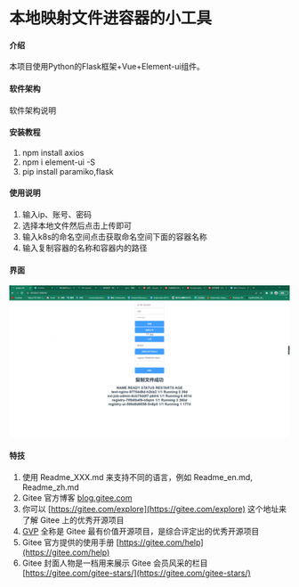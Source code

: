 # 本地映射文件进容器的小工具

#### 介绍
本项目使用Python的Flask框架+Vue+Element-ui组件。

#### 软件架构
软件架构说明


#### 安装教程

1.  npm install axios
2.  npm i element-ui -S
3.  pip install paramiko,flask

#### 使用说明

1.  输入ip、账号、密码
2.  选择本地文件然后点击上传即可
3.  输入k8s的命名空间点击获取命名空间下面的容器名称
4.  输入复制容器的名称和容器内的路径

#### 界面
![输入图片说明](image.png)

#### 特技

1.  使用 Readme\_XXX.md 来支持不同的语言，例如 Readme\_en.md, Readme\_zh.md
2.  Gitee 官方博客 [blog.gitee.com](https://blog.gitee.com)
3.  你可以 [https://gitee.com/explore](https://gitee.com/explore) 这个地址来了解 Gitee 上的优秀开源项目
4.  [GVP](https://gitee.com/gvp) 全称是 Gitee 最有价值开源项目，是综合评定出的优秀开源项目
5.  Gitee 官方提供的使用手册 [https://gitee.com/help](https://gitee.com/help)
6.  Gitee 封面人物是一档用来展示 Gitee 会员风采的栏目 [https://gitee.com/gitee-stars/](https://gitee.com/gitee-stars/)
